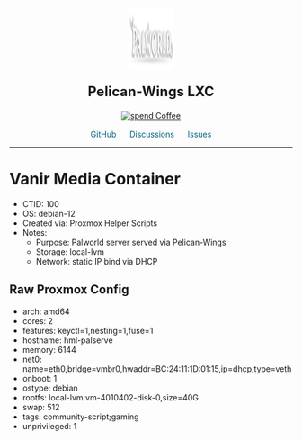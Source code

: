 <div align='center'>
    <a href='https://Helper-Scripts.com' target='_blank' rel='noopener noreferrer'>
    <img src='https://raw.githubusercontent.com/onyxjeff/vanir-cluster/main/images/palworld.png' alt='Logo' style='width:81px;height:112px;'/>
    </a>

<h2 style='font-size: 24px; margin: 20px 0;'>Pelican-Wings LXC</h2>

<p style='margin: 16px 0;'>
    <a href='https://ko-fi.com/community_scripts' target='_blank' rel='noopener noreferrer'>
    <img src='https://img.shields.io/badge/&#x2615;-Buy us a coffee-blue' alt='spend Coffee' />
    </a>
</p>

<span style='margin: 0 10px;'>
    <i class="fa fa-github fa-fw" style="color: #f5f5f5;"></i>
    <a href='https://github.com/community-scripts/ProxmoxVE' target='_blank' rel='noopener noreferrer' style='text-decoration: none; color: #00617f;'>GitHub</a>
</span>
<span style='margin: 0 10px;'>
    <i class="fa fa-comments fa-fw" style="color: #f5f5f5;"></i>
    <a href='https://github.com/community-scripts/ProxmoxVE/discussions' target='_blank' rel='noopener noreferrer' style='text-decoration: none; color: #00617f;'>Discussions</a>
</span>
<span style='margin: 0 10px;'>
    <i class="fa fa-exclamation-circle fa-fw" style="color: #f5f5f5;"></i>
    <a href='https://github.com/community-scripts/ProxmoxVE/issues' target='_blank' rel='noopener noreferrer' style='text-decoration: none; color: #00617f;'>Issues</a>
</span>
</div>

---

# Vanir Media Container
- CTID: 100
- OS: debian-12
- Created via: Proxmox Helper Scripts
- Notes:
  - Purpose: Palworld server served via Pelican-Wings
  - Storage: local-lvm
  - Network: static IP bind via DHCP

## Raw Proxmox Config
- arch: amd64
- cores: 2
- features: keyctl=1,nesting=1,fuse=1
- hostname: hml-palserve
- memory: 6144
- net0: name=eth0,bridge=vmbr0,hwaddr=BC:24:11:1D:01:15,ip=dhcp,type=veth
- onboot: 1
- ostype: debian
- rootfs: local-lvm:vm-4010402-disk-0,size=40G
- swap: 512
- tags: community-script;gaming
- unprivileged: 1